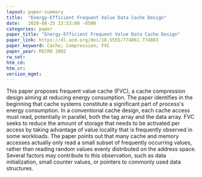 ```yaml
---
layout: paper-summary
title:  "Energy-Efficient Frequent Value Data Cache Design"
date:   2020-06-25 23:53:00 -0500
categories: paper
paper_title: "Energy-Efficient Frequent Value Data Cache Design"
paper_link: https://dl.acm.org/doi/10.5555/774861.774883
paper_keyword: Cache; Compression; FVC
paper_year: MICRO 2002
rw_set:
htm_cd:
htm_cr:
version_mgmt:
---
```


This paper proposes frequent value cache (FVC), a cache compression design aiming at reducing energy consumption. The
paper identifies in the beginning that cache systems constitute a significant part of process's energy consumption.
In a conventional cache design, each cache access must read, potentially in parallel, both the tag array and the data array.
FVC seeks to reduce the amount of storage that needs to be activated per access by taking advantage of value locality
that is frequently observed in some workloads. The paper points out that many cache and memory accesses actually only read
a small subset of frequently occurring values, rather than reading random values evenly distributed on the address space.
Several factors may contribute to this observation, such as data initialization, small counter values, or pointers to
commonly used data structures. 


